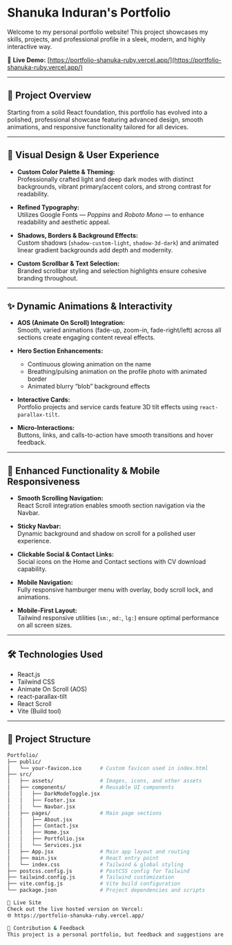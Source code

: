 # Shanuka Induran's Portfolio

Welcome to my personal portfolio website! This project showcases my skills, projects, and professional profile in a sleek, modern, and highly interactive way.

🔗 **Live Demo:** [https://portfolio-shanuka-ruby.vercel.app/](https://portfolio-shanuka-ruby.vercel.app/)

---

## 🚀 Project Overview

Starting from a solid React foundation, this portfolio has evolved into a polished, professional showcase featuring advanced design, smooth animations, and responsive functionality tailored for all devices.

---

## 🎨 Visual Design & User Experience

- **Custom Color Palette & Theming:**  
  Professionally crafted light and deep dark modes with distinct backgrounds, vibrant primary/accent colors, and strong contrast for readability.

- **Refined Typography:**  
  Utilizes Google Fonts — *Poppins* and *Roboto Mono* — to enhance readability and aesthetic appeal.

- **Shadows, Borders & Background Effects:**  
  Custom shadows (`shadow-custom-light`, `shadow-3d-dark`) and animated linear gradient backgrounds add depth and modernity.

- **Custom Scrollbar & Text Selection:**  
  Branded scrollbar styling and selection highlights ensure cohesive branding throughout.

---

## ✨ Dynamic Animations & Interactivity

- **AOS (Animate On Scroll) Integration:**  
  Smooth, varied animations (fade-up, zoom-in, fade-right/left) across all sections create engaging content reveal effects.

- **Hero Section Enhancements:**  
  - Continuous glowing animation on the name  
  - Breathing/pulsing animation on the profile photo with animated border  
  - Animated blurry “blob” background effects

- **Interactive Cards:**  
  Portfolio projects and service cards feature 3D tilt effects using `react-parallax-tilt`.

- **Micro-Interactions:**  
  Buttons, links, and calls-to-action have smooth transitions and hover feedback.

---

## 📱 Enhanced Functionality & Mobile Responsiveness

- **Smooth Scrolling Navigation:**  
  React Scroll integration enables smooth section navigation via the Navbar.

- **Sticky Navbar:**  
  Dynamic background and shadow on scroll for a polished user experience.

- **Clickable Social & Contact Links:**  
  Social icons on the Home and Contact sections with CV download capability.

- **Mobile Navigation:**  
  Fully responsive hamburger menu with overlay, body scroll lock, and animations.

- **Mobile-First Layout:**  
  Tailwind responsive utilities (`sm:`, `md:`, `lg:`) ensure optimal performance on all screen sizes.

---

## 🛠 Technologies Used

- React.js  
- Tailwind CSS  
- Animate On Scroll (AOS)  
- react-parallax-tilt  
- React Scroll  
- Vite (Build tool)

---

## 📂 Project Structure

```bash
Portfolio/
├── public/
│   └── your-favicon.ico      # Custom favicon used in index.html
├── src/
│   ├── assets/               # Images, icons, and other assets
│   ├── components/           # Reusable UI components
│   │   ├── DarkModeToggle.jsx
│   │   ├── Footer.jsx
│   │   └── Navbar.jsx
│   ├── pages/                # Main page sections
│   │   ├── About.jsx
│   │   ├── Contact.jsx
│   │   ├── Home.jsx
│   │   ├── Portfolio.jsx
│   │   └── Services.jsx
│   ├── App.jsx               # Main app layout and routing
│   ├── main.jsx              # React entry point
│   └── index.css             # Tailwind & global styling
├── postcss.config.js         # PostCSS config for Tailwind
├── tailwind.config.js        # Tailwind customization
├── vite.config.js            # Vite build configuration
└── package.json              # Project dependencies and scripts

🔗 Live Site
Check out the live hosted version on Vercel:
🌐 https://portfolio-shanuka-ruby.vercel.app/

🙌 Contribution & Feedback
This project is a personal portfolio, but feedback and suggestions are welcome!

